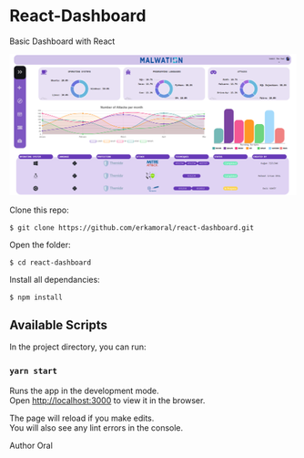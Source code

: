 # React-Dashboard

Basic Dashboard with React

![plot](https://github.com/erkamoral/react-dashboard/blob/dev1/src/assets/img/malwation_image.png?raw=true "Title")

Clone this repo:

```
$ git clone https://github.com/erkamoral/react-dashboard.git
```

Open the folder:

```
$ cd react-dashboard
```

Install all dependancies:

```
$ npm install
```

## Available Scripts

In the project directory, you can run:

### `yarn start`

Runs the app in the development mode.\
Open [http://localhost:3000](http://localhost:3000) to view it in the browser.

The page will reload if you make edits.\
You will also see any lint errors in the console.

Author
Oral
